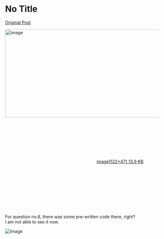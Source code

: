 # No Title

[Original Post](https://discourse.onlinedegree.iitm.ac.in/t/163247/27)

<p><div class="lightbox-wrapper"><a class="lightbox" href="https://europe1.discourse-cdn.com/flex013/uploads/iitm/original/3X/a/c/ac8e969c93aa57f9b61d8e5a90ddf2a6174220e5.png" data-download-href="/uploads/short-url/oCvCnqBwNsHP0Tbr6llmMz6hWex.png?dl=1" title="image" rel="noopener nofollow ugc"><img src="https://europe1.discourse-cdn.com/flex013/uploads/iitm/original/3X/a/c/ac8e969c93aa57f9b61d8e5a90ddf2a6174220e5.png" alt="image" data-base62-sha1="oCvCnqBwNsHP0Tbr6llmMz6hWex" width="690" height="289" data-dominant-color="27292D"><div class="meta"><svg class="fa d-icon d-icon-far-image svg-icon" aria-hidden="true"><use href="#far-image"></use></svg><span class="filename">image</span><span class="informations">1122×471 13.9 KB</span><svg class="fa d-icon d-icon-discourse-expand svg-icon" aria-hidden="true"><use href="#discourse-expand"></use></svg></div></a></div></p>
<p>For question no.6, there was some pre-written code there, right?<br>
I am not able to see it now.</p>

![Image](https://europe1.discourse-cdn.com/flex013/uploads/iitm/original/3X/a/c/ac8e969c93aa57f9b61d8e5a90ddf2a6174220e5.png)